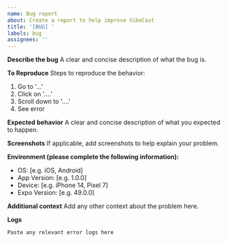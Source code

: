 ```yaml
---
name: Bug report
about: Create a report to help improve VibeCast
title: '[BUG] '
labels: bug
assignees: ''
---
```


**Describe the bug**
A clear and concise description of what the bug is.

**To Reproduce**
Steps to reproduce the behavior:
1. Go to '...'
2. Click on '....'
3. Scroll down to '....'
4. See error

**Expected behavior**
A clear and concise description of what you expected to happen.

**Screenshots**
If applicable, add screenshots to help explain your problem.

**Environment (please complete the following information):**
- OS: [e.g. iOS, Android]
- App Version: [e.g. 1.0.0]
- Device: [e.g. iPhone 14, Pixel 7]
- Expo Version: [e.g. 49.0.0]

**Additional context**
Add any other context about the problem here.

**Logs**
```
Paste any relevant error logs here
``` 
